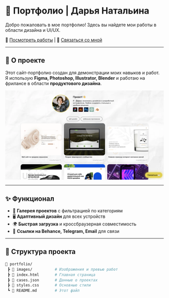 # 🎨 Портфолио | Дарья Натальина

Добро пожаловать в мое портфолио! Здесь вы найдете мои работы в области дизайна и UI/UX.  

🔗 [Посмотреть работы](https://phoenix423.github.io/dar_natalin/) | 📩 [Связаться со мной](https://phoenix423.github.io/dar_natalin/#contacts)

---

## 🚀 О проекте

Этот сайт-портфолио создан для демонстрации моих навыков и работ.  
Я использую **Figma, Photoshop, Illustrator, Blender** и работаю на фрилансе в области **продуктового дизайна**.

![Превью сайта](images/preview.png)

---

## ✨ Функционал

- 🎨 **Галерея проектов** с фильтрацией по категориям
- 🖥️ **Адаптивный дизайн** для всех устройств
- 🌍 **Быстрая загрузка** и кроссбраузерная совместимость
- 🔗 **Ссылки на Behance, Telegram, Email** для связи

---

## 📂 Структура проекта

```bash
📁 portfolio/
 ┣ 📁 images/          # Изображения и превью работ
 ┣ 📄 index.html       # Главная страница
 ┣ 📄 cases.json       # Данные о проектах
 ┣ 📄 styles.css       # Основные стили
 ┗ 📄 README.md        # Этот файл

